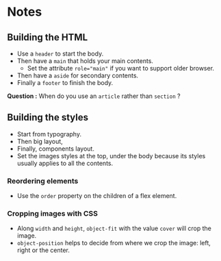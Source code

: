 # Notes

## Building the HTML

- Use a `header` to start the body.
- Then have a `main` that holds your main contents.
  - Set the attribute `role="main"` if you want to support older browser.
- Then have a `aside` for secondary contents.
- Finally a `footer` to finish the body.

**Question :** When do you use an `article` rather than `section` ?

## Building the styles

- Start from typography.
- Then big layout,
- Finally, components layout.
- Set the images styles at the top, under the body because its styles usually applies to all the contents.

### Reordering elements

- Use the `order` property on the children of a flex element.

### Cropping images with CSS

- Along `width` and `height`, `object-fit` with the value `cover` will crop the image.
- `object-position` helps to decide from where we crop the image: left, right or the center.
